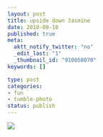 ```yaml
--- 
layout: post
title: upside down Jasmine
date: 2010-09-18
published: true
meta: 
  aktt_notify_twitter: "no"
  _edit_last: "1"
  _thumbnail_id: "910058070"
keywords: []

type: post
categories: 
- fun
- tumble-photo
status: publish
---
```



[![](http://media.eick.us/2011/06/photo3-300x224.jpg)](http://andyeick.com/files/2010/09/photo3.jpg)
